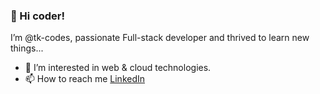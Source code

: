 ### 👋 Hi coder!

I’m @tk-codes, passionate Full-stack developer and thrived to learn new things...
- 👀 I’m interested in web & cloud technologies.
- 📫 How to reach me [LinkedIn](https://www.linkedin.com/in/keerthikan/)
